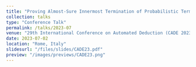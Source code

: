 ```yaml
---
title: "Proving Almost-Sure Innermost Termination of Probabilistic Term Rewriting Using Dependency Pairs"
collection: talks
type: "Conference Talk"
permalink: /talks/2023-07
venue: "29th International Conference on Automated Deduction (CADE 2023)"
date: 2023-07-02
location: "Rome, Italy"
slidesurl: "/files/slides/CADE23.pdf"
preview: "/images/previews/CADE23.png"
---
```

